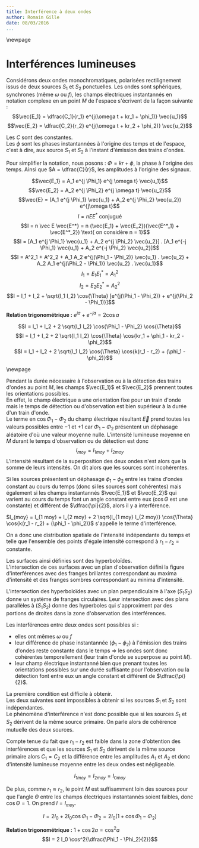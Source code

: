 ```yaml
---
title: Interférence à deux ondes
author: Romain Gille
date: 08/03/2016
...
```

\newpage

# Interférences lumineuses

Considérons deux ondes monochromatiques, polarisées rectilignement issus de deux
sources $S_1$ et $S_2$ ponctuelles. Les ondes sont sphériques, synchrones (même
$\omega \text{ ou } f$), les champs électriques instantannés en notation
complexe en un point $M$ de l'espace s'écrivent de la façon suivante :
$$\vec{E_1} = \dfrac{C_1}{r_1} e^{j(\omega t + kr_1 + \phi_1)} \vec{u_1}$$
$$\vec{E_2} = \dfrac{C_2}{r_2} e^{j(\omega t + kr_2 + \phi_2)} \vec{u_2}$$

Les $C$ sont des constantes.  
Les $\phi$ sont les phases instantannées à l'origine des temps et de l'espace,
c'est à dire, aux source $S_1$ et $S_2$ à l'instant d'émission des trains
d'ondes.


Pour simplifier la notation, nous posons : $\Phi = kr + \phi$, la phase à
l'origine des temps.
Ainsi que $A = \dfrac{C}{r}$, les amplitudes à l'origine des signaux.

$$\vec{E_1} = A_1 e^{j \Phi_1} e^{j \omega t} \vec{u_1}$$
$$\vec{E_2} = A_2 e^{j \Phi_2} e^{j \omega t} \vec{u_2}$$
$$\vec{E} = (A_1 e^{j \Phi_1} \vec{u_1} + A_2 e^{j \Phi_2} \vec{u_2})
e^{j\omega t}$$
$$I = n E E^* \text{ conjugué}$$
$$I = n \vec E \vec{E^*} = n (\vec{E_1} + \vec{E_2})(\vec{E^*_1} +
\vec{E^*_2}) \text{ on considère n = 1}$$
$$I = [A_1 e^{j \Phi_1} \vec{u_1} + A_2 e^{j \Phi_2} \vec{u_2}] .
[A_1 e^{-j \Phi_1} \vec{u_1} + A_2 e^{-j \Phi_2} \vec{u_2}]$$
$$I = A^2_1 + A^2_2 + A_1 A_2 e^{j(\Phi_1 - \Phi_2)} \vec{u_1} . \vec{u_2} +
A_2 A_1 e^{j(\Phi_2 - \Phi_1)} \vec{u_2} . \vec{u_1}$$
$$I_1 = E_1 E^*_1 = A^2_1$$
$$I_2 = E_2 E^*_2 = A^2_2$$
$$I = I_1 + I_2 + \sqrt{I_1 I_2} \cos{\Theta} [e^{j(\Phi_1 - \Phi_2)} +
e^{j(\Phi_2 - \Phi_1)}]$$

**Relation trigonométrique :** $e^{ja} + e^{-ja} = 2 \cos{a}$

$$I = I_1 + I_2 + 2 \sqrt{I_1 I_2} \cos{\Phi_1 - \Phi_2} \cos{\Theta}$$
$$I = I_1 + I_2 + 2 \sqrt{I_1 I_2} \cos{\Theta} \cos{kr_1 + \phi_1 - kr_2 -
\phi_2}$$
$$I = I_1 + I_2 + 2 \sqrt{I_1 I_2} \cos{\Theta} \cos{k(r_1 - r_2) +
(\phi_1 - \phi_2)}$$

\newpage

Pendant la durée nécessaire à l'observation ou à la détection des trains d'ondes
au point $M$, les champs $\vec{E_1}$ et $\vec{E_2}$ prennent toutes les
orientations possibles.  
En effet, le champ électrique a une orientation fixe pour un train d'onde mais
le temps de détection ou d'observation est bien supérieur à la durée d'un train
d'onde.  
Le terme en $\cos{\Phi_1 - \Phi_2}$ du champ électrique résultant $\vec{E}$
prend toutes les valeurs possibles entre $-1$ et $+1$ car $\Phi_1 - \Phi_2$
présentent un déphasage aléatoire d'où une valeur moyenne nulle.
L'intensité lumineuse moyenne en $M$ durant le temps d'observation ou de
détection est donc $$I_{moy} = I_{1 moy} + I_{2 moy}$$
L'intensité résultant de la superposition des deux ondes n'est alors que la
somme de leurs intensités. On dit alors que les sources sont incohérentes.

Si les sources présentent un déphasage $\phi_1 - \phi_2$ entre les trains
d'ondes constant au cours du temps (donc si les sources sont cohérentes) mais
également si les champs instantannés $\vec{E_1}$ et $\vec{E_2}$ qui varient au
cours du temps font un angle constant entre eux ($\cos{\Theta}$ est une
constante) et différent de $\dfrac{\pi}{2}$, alors il y a interférence.

$I_{moy} = I_{1 moy} + I_{2 moy} + 2 \sqrt{I_{1 moy} I_{2 moy}} \cos{\Theta}
\cos{k(r_1 - r_2) + (\phi_1 - \phi_2)}$ s'appelle le terme d'interférence.

On a donc une distribution spatiale de l'intensité indépendante du temps et
telle que l'ensemble des points d'égale intensité correspond à
$r_1 - r_2 = \text{ constante}$.

Les surfaces ainsi définies sont des hyperboloïdes.  
L'intersection de ces surfaces avec un plan d'observation défini la figure
d'interférences avec des franges brillantes correspondant au maxima d'intensité
et des franges sombres correspondant au minima d'intensité.

L'intersection des hyperboloïdes avec un plan perpendiculaire à l'axe
$(S_1 S_2)$ donne un système de franges circulaires. Leur intersection avec des
plans parallèles à $(S_1 S_2)$ donne des hyperboles qui s'approximent par des
portions de droites dans la zone d'observation des interférences.

Les interférences entre deux ondes sont possibles si :

* elles ont mêmes $\omega \text{ ou } f$
* leur différence de phase instantannée ($\phi_1 - \phi_2$) à l'émission des
  trains d'ondes reste constante dans le temps $\Rightarrow$ les ondes sont donc
  cohérentes temporellement (leur train d'onde se superpose au point $M$).
* leur champ électrique instantanné bien que prenant toutes les orientations
  possibles sur une durée suffisante pour l'observation ou la détection font
  entre eux un angle constant et différent de $\dfrac{\pi}{2}$.

La première condition est difficile à obtenir.  
Les deux suivantes sont impossibles à obtenir si les sources
$S_1 \text{ et } S_2$ sont indépendantes.  
Le phénomène d'interférence n'est donc possible que si les sources
$S_1 \text{ et } S_2$ dérivent de la même source primaire. On parle alors de
cohérence mutuelle des deux sources.

Compte tenue du fait que $r_1 - r_2$ est faible dans la zone d'obtention des
interférences et que les sources $S_1 \text{ et } S_2$ dérivent de la même 
source primaire alors $C_1 = C_2$ et la différence entre les amplitudes 
$A_1 \text{ et } A_2$ et donc d'intensité lumineuse moyenne entre les deux ondes
est négligeable.

$$I_{1 moy} = I_{2 moy} = I_{0 moy}$$

De plus, comme $r_1 \approx r_2$, le point $M$ est suffisamment loin des sources
pour que l'angle $\Theta$ entre les champs électriques instantannés soient 
faibles, donc $\cos{\Theta} = 1$. On prend $I = I_{moy}$.

$$I = 2 I_0 + 2 I_0 \cos{\Phi_1 - \Phi_2} = 2I_0 (1 + \cos{\Phi_1 - \Phi_2})$$

**Relation trigonométrique :** $1 + \cos{2a} = \cos^2{a}$
$$I = 2 I_0 \cos^2{\dfrac{\Phi_1 - \Phi_2}{2}}$$
